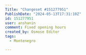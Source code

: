 ```yaml
---
Title: "Changeset #151277951"
PublishDate: "2024-05-13T17:31:10Z"
id: 151277951
user: anshanin
comment: Fixed opening hours
created_by: Osmose Editor
tags:
  - Montenegro

---
```

